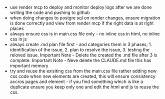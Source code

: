 - use render mcp to deploy and monitor deploy logs after we are done writing the code and pushing to github
- when doing changes to postgre sql on render changes, ensure migration is done correctly and view from render mcp if the right data is at right places
- always ensure css is in main.css file only - no inline css in html, no inline css in js
- always create .md plan file first - and categories them in 3 phases; 1. identification of the issue, 2. plan to resolve the issue, 3. testing the reloved issue. Important Note - Delete the created the .md file after 3 is complete. Important Note - Neve delete the CLAUDE.md file this has important memory
- try and reuse the exisiting css from the main.css file rather adding new css code when new elements are created, this will ensure consistency accros pages and element - if you find something which is like a duplicate ensure you keep only one and edit the html and js to reuse the css.
